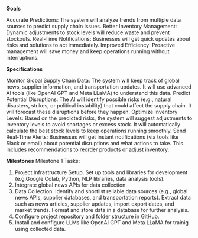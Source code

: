 **Goals**

Accurate Predictions: The system will analyze trends from multiple data sources to predict supply chain issues.
Better Inventory Management: Dynamic adjustments to stock levels will reduce waste and prevent stockouts.
Real-Time Notifications: Businesses will get quick updates about risks and solutions to act immediately.
Improved Efficiency: Proactive management will save money and keep operations running without interruptions.

**Specifications**

Monitor Global Supply Chain Data: The system will keep track of global news, supplier information, and transportation updates. It will use advanced AI tools (like OpenAI GPT and Meta LLaMA) to understand this data.
Predict Potential Disruptions: The AI will identify possible risks (e.g., natural disasters, strikes, or political instability) that could affect the supply chain. It will forecast these disruptions before they happen.
Optimize Inventory Levels: Based on the predicted risks, the system will suggest adjustments to inventory levels to avoid shortages or excess stock. It will automatically calculate the best stock levels to keep operations running smoothly.
Send Real-Time Alerts: Businesses will get instant notifications (via tools like Slack or email) about potential disruptions and what actions to take. This includes recommendations to reorder products or adjust inventory.

**Milestones**
Milestone 1
Tasks: 
1. Project Infrastructure Setup. Set up tools and libraries for development (e.g.Google Colab, Python, NLP libraries, data analysis tools).
2. Integrate global news APIs for data collection.
3. Data Collection. Identify and shortlist reliable data sources (e.g., global news APIs, supplier databases, and transportation reports).
Extract data such as news articles, supplier updates, import export dates, and market trends.
Format and store data in a database for further analysis.
4. Configure project repository and folder structure in GitHub.
5. Install and configure LLMs like OpenAI GPT and Meta LLaMA for trainig using collected data.
